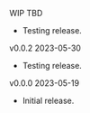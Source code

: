 WIP  TBD

 * Testing release.

v0.0.2  2023-05-30

 * Testing release.

v0.0.0  2023-05-19

 * Initial release.
